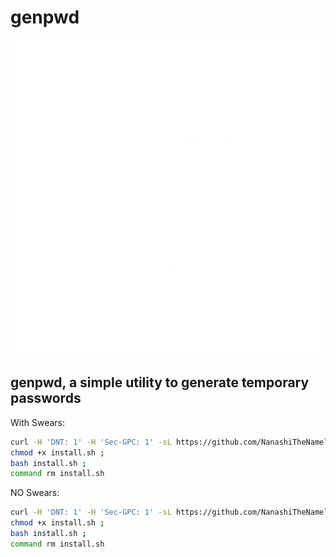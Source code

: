 # genpwd

<img src="https://github.com/CortezJEL/genpwd/blob/pages/genpwd.png?raw=true"/>

## genpwd, a simple utility to generate **temporary** passwords

With Swears:
```sh
curl -H 'DNT: 1' -H 'Sec-GPC: 1' -sL https://github.com/NanashiTheNameless/genpwd/raw/refs/heads/main/install.sh -o install.sh ;
chmod +x install.sh ;
bash install.sh ;
command rm install.sh
```

NO Swears:
```sh
curl -H 'DNT: 1' -H 'Sec-GPC: 1' -sL https://github.com/NanashiTheNameless/genpwd/raw/refs/heads/No-Swear/install.sh -o install.sh ;
chmod +x install.sh ;
bash install.sh ;
command rm install.sh
```
